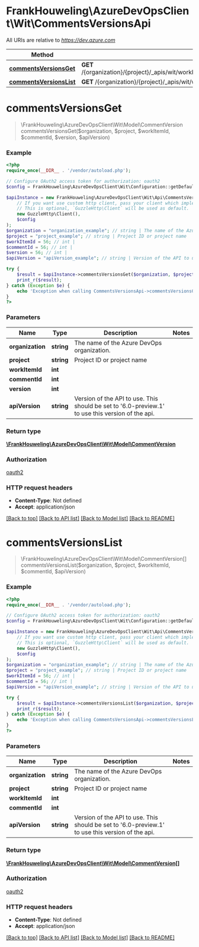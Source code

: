 # FrankHouweling\AzureDevOpsClient\Wit\CommentsVersionsApi

All URIs are relative to *https://dev.azure.com*

Method | HTTP request | Description
------------- | ------------- | -------------
[**commentsVersionsGet**](CommentsVersionsApi.md#commentsVersionsGet) | **GET** /{organization}/{project}/_apis/wit/workItems/{workItemId}/comments/{commentId}/versions/{version} | 
[**commentsVersionsList**](CommentsVersionsApi.md#commentsVersionsList) | **GET** /{organization}/{project}/_apis/wit/workItems/{workItemId}/comments/{commentId}/versions | 


# **commentsVersionsGet**
> \FrankHouweling\AzureDevOpsClient\Wit\Model\CommentVersion commentsVersionsGet($organization, $project, $workItemId, $commentId, $version, $apiVersion)





### Example
```php
<?php
require_once(__DIR__ . '/vendor/autoload.php');

// Configure OAuth2 access token for authorization: oauth2
$config = FrankHouweling\AzureDevOpsClient\Wit\Configuration::getDefaultConfiguration()->setAccessToken('YOUR_ACCESS_TOKEN');

$apiInstance = new FrankHouweling\AzureDevOpsClient\Wit\Api\CommentsVersionsApi(
    // If you want use custom http client, pass your client which implements `GuzzleHttp\ClientInterface`.
    // This is optional, `GuzzleHttp\Client` will be used as default.
    new GuzzleHttp\Client(),
    $config
);
$organization = "organization_example"; // string | The name of the Azure DevOps organization.
$project = "project_example"; // string | Project ID or project name
$workItemId = 56; // int | 
$commentId = 56; // int | 
$version = 56; // int | 
$apiVersion = "apiVersion_example"; // string | Version of the API to use.  This should be set to '6.0-preview.1' to use this version of the api.

try {
    $result = $apiInstance->commentsVersionsGet($organization, $project, $workItemId, $commentId, $version, $apiVersion);
    print_r($result);
} catch (Exception $e) {
    echo 'Exception when calling CommentsVersionsApi->commentsVersionsGet: ', $e->getMessage(), PHP_EOL;
}
?>
```

### Parameters

Name | Type | Description  | Notes
------------- | ------------- | ------------- | -------------
 **organization** | **string**| The name of the Azure DevOps organization. |
 **project** | **string**| Project ID or project name |
 **workItemId** | **int**|  |
 **commentId** | **int**|  |
 **version** | **int**|  |
 **apiVersion** | **string**| Version of the API to use.  This should be set to &#39;6.0-preview.1&#39; to use this version of the api. |

### Return type

[**\FrankHouweling\AzureDevOpsClient\Wit\Model\CommentVersion**](../Model/CommentVersion.md)

### Authorization

[oauth2](../../README.md#oauth2)

### HTTP request headers

 - **Content-Type**: Not defined
 - **Accept**: application/json

[[Back to top]](#) [[Back to API list]](../../README.md#documentation-for-api-endpoints) [[Back to Model list]](../../README.md#documentation-for-models) [[Back to README]](../../README.md)

# **commentsVersionsList**
> \FrankHouweling\AzureDevOpsClient\Wit\Model\CommentVersion[] commentsVersionsList($organization, $project, $workItemId, $commentId, $apiVersion)





### Example
```php
<?php
require_once(__DIR__ . '/vendor/autoload.php');

// Configure OAuth2 access token for authorization: oauth2
$config = FrankHouweling\AzureDevOpsClient\Wit\Configuration::getDefaultConfiguration()->setAccessToken('YOUR_ACCESS_TOKEN');

$apiInstance = new FrankHouweling\AzureDevOpsClient\Wit\Api\CommentsVersionsApi(
    // If you want use custom http client, pass your client which implements `GuzzleHttp\ClientInterface`.
    // This is optional, `GuzzleHttp\Client` will be used as default.
    new GuzzleHttp\Client(),
    $config
);
$organization = "organization_example"; // string | The name of the Azure DevOps organization.
$project = "project_example"; // string | Project ID or project name
$workItemId = 56; // int | 
$commentId = 56; // int | 
$apiVersion = "apiVersion_example"; // string | Version of the API to use.  This should be set to '6.0-preview.1' to use this version of the api.

try {
    $result = $apiInstance->commentsVersionsList($organization, $project, $workItemId, $commentId, $apiVersion);
    print_r($result);
} catch (Exception $e) {
    echo 'Exception when calling CommentsVersionsApi->commentsVersionsList: ', $e->getMessage(), PHP_EOL;
}
?>
```

### Parameters

Name | Type | Description  | Notes
------------- | ------------- | ------------- | -------------
 **organization** | **string**| The name of the Azure DevOps organization. |
 **project** | **string**| Project ID or project name |
 **workItemId** | **int**|  |
 **commentId** | **int**|  |
 **apiVersion** | **string**| Version of the API to use.  This should be set to &#39;6.0-preview.1&#39; to use this version of the api. |

### Return type

[**\FrankHouweling\AzureDevOpsClient\Wit\Model\CommentVersion[]**](../Model/CommentVersion.md)

### Authorization

[oauth2](../../README.md#oauth2)

### HTTP request headers

 - **Content-Type**: Not defined
 - **Accept**: application/json

[[Back to top]](#) [[Back to API list]](../../README.md#documentation-for-api-endpoints) [[Back to Model list]](../../README.md#documentation-for-models) [[Back to README]](../../README.md)


